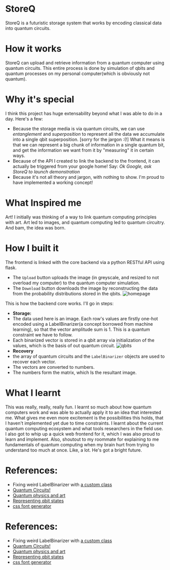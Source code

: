 # StoreQ
StoreQ is a futuristic storage system that works by encoding classical data into quantum circuits.

# How it works
StoreQ can upload and retrieve information from a quantum computer using quantum circuits. This entire process is done by simulation of qbits and quantum processes on my personal computer(which is obviously not quantum). 

# Why it's special
I think this project has huge extensability beyond what I was able to do in a day. Here's a few:
* Because the storage media is via quantum circuits, we can use *entanglement* and *superposition* to represent all the data we accumulate into a single qbit superposition. [sorry for the jargon :(!] What it means is that we can represent a big chunk of information in a single quantum bit, and get the information we want from it by "measuring" it in certain ways.
* Because of the API I created to link the backend to the frontend, it can actually be triggered from your google home! Say: *Ok Google, ask StoreQ to launch demonstration*
* Because it's not all theory and jargon, with nothing to show. I'm proud to have implemented a working concept!


# What Inspired me
Art! I initially was thinking of a way to link quantum computing principles with art. Art led to images, and quantum computing led to quantum circuitry. And bam, the idea was born. 

# How I built it
The frontend is linked with the core backend via a python RESTful API using flask.
* The `Upload` button uploads the image (in greyscale, and resized to not overload my computer) to the quantum computer simulation.
* The `Download` button downloads the image by reconstructing the data from the probability distributions stored in the qbits.
![homepage](https://user-images.githubusercontent.com/17317792/80913338-79f55500-8d76-11ea-9208-25a3d7605f7c.png)

 This is how the backend core works. I'll go in steps:
* **Storage:**
* The data used here is an image. Each row's values are firstly one-hot encoded using a LabelBinarizer(a concept borrowed from machine learning), so that the vector amplitude sum is 1. This is a quantum constraint we have to follow.
* Each binarized vector is stored in a qbit array via initialization of the values, which is the basis of out quantum circuit.
![qbits](https://user-images.githubusercontent.com/17317792/80913326-68ac4880-8d76-11ea-8450-d10e35846671.png)
* **Recovery**
* the array of quantum circuits and the `LabelBinarizer` objects are used to recover each vector.
* The vectors are converted to numbers. 
* The numbers  form the matrix, which Is the resultant image.




# What I learnt
This was really, really, really fun. I learnt so much about how quantum computers work and was able to actually apply it to an idea that interested me. What gives me even more excitement is the possibilities this holds, that I haven't implemented yet due to time constraints.
I learnt about the current quantum computing ecosystem and what tools researchers in the field use. I also got to whip up a quick web frontend for it, which I was also proud to learn and implement.
Also, shoutout to my roommate for explaining to me fundamentals of quantum computing when my brain hurt from trying to understand too much at once. Like, a lot. He's got a bright future.



# References:
* Fixing weird LabelBinarizer with [a custom class](https://stackoverflow.com/questions/31947140/sklearn-labelbinarizer-returns-vector-when-there-are-2-classes)
* [Quantum Circuits!](https://towardsdatascience.com/building-your-own-quantum-circuits-in-python-e9031b548fa7)
* [Quantum physics and art](https://artdesign.unsw.edu.au/whats-on/news/quantum-physicists-take-art-class-rethink-their-view-reality)
* [Representing qbit states](https://qiskit.org/textbook/ch-states/representing-qubit-states.html)
* [css font generator](https://html-css-js.com/css/generator/font/)
# References:
* Fixing weird LabelBinarizer with [a custom class](https://stackoverflow.com/questions/31947140/sklearn-labelbinarizer-returns-vector-when-there-are-2-classes)
* [Quantum Circuits!](https://towardsdatascience.com/building-your-own-quantum-circuits-in-python-e9031b548fa7)
* [Quantum physics and art](https://artdesign.unsw.edu.au/whats-on/news/quantum-physicists-take-art-class-rethink-their-view-reality)
* [Representing qbit states](https://qiskit.org/textbook/ch-states/representing-qubit-states.html)
* [css font generator](https://html-css-js.com/css/generator/font/)